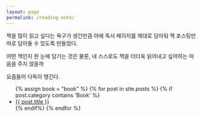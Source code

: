 ```yaml
---
layout: page
permalink: /reading-note/
---
```


책을 많이 읽고 싶다는 욕구가 생긴만큼
아예 독서 페이지를 제대로 담아둬
책 포스팅만 따로 담아둘 수 있도록 만들었다.

어떤 책인지 한 눈에 담기는 것은 물론,
내 스스로도 책을 더더욱 읽어내고 싶어하는 마음을 주지 않을까

요즘들어 다독이 땡긴다.

<div class="wrapper-reading-note">
    <ul class="book-list">
    {% assign book = "book" %}
            {% for post in site.posts %}
                {% if post.category contains 'Book' %}
               <li><a href="{{ post.url | prepand : site.baseurl}}"> {{ post.title }} </a></li>
                {% endif%}
            {% endfor %}
    </ul>
</div>
     